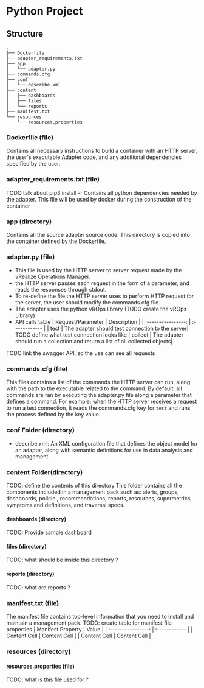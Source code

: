 # Python Project

## Structure
```
.
├── Dockerfile
├── adapter_requirements.txt
├── app
│   └── adapter.py
├── commands.cfg
├── conf
│   └── describe.xml
├── content
│   ├── dashboards
│   ├── files
│   └── reports
├── manifest.txt
└── resources
    └── resources.properties
```
### Dockerfile (file)
Contains all necessary instructions to build a container with an HTTP server, the user's executable Adapter
code, and any additional dependencies specified by the user.

### adapter_requirements.txt (file)
TODO  talk about pip3 install -r
Contains all python dependencies needed by the adapter. This file will be used by docker during the construction of the container

### app (directory)
Contains all the source adapter source code. This directory is copied into the container defined by the Dockerfile.
### adapter.py (file)
 - This file is used by the HTTP server to server request made by the vRealize Operations Manager.
 - the HTTP server passes each request in the form of a parameter, and reads the responses through stdout.
 - To re-define the file the HTTP server uses to perform HTTP request for the server, the user should modify the commands.cfg file.
 - The adapter uses the python vROps library (TODO create the vROps Library)
 - API calls table
| Request/Parameter  | Description   |
| :----------------: | :------------ |
| test               | The adapter should test connection to the server| TODO define what test connection looks like
| collect            | The adapter should run a collection and return a list of all collected objects|

TODO link the swagger API, so the use can see all requests

### commands.cfg (file)
This files contains a list of the commands the HTTP server can run, along with the path to the executable related to the command. By default, all commands are ran by executing the adapter.py file along a parameter that defines a command. For example; when the HTTP server receives a request to run a test connection, it reads the commands.cfg key for `test` and runs the process defined by the key value.

### conf Folder (directory)
   - describe.xml: An XML configuration file that defines the object model for an adapter, along with semantic definitions for use in data analysis and management.

### content Folder(directory)
TODO: define the contents of this directory
This folder contains all the components included in a management pack such as: alerts, groups, dashboards, policie , recommendations, reports, resources, supermetrics, symptoms and definitions, and traversal specs.
#### dashboards (directory)
TODO: Provide sample dashboard

#### files (directory)
TODO: what should be inside this directory ?

#### reports (directory)
TODO: what are reports ?

### manifest.txt (file)
The manifest file contains top-level information that you need to install and maintain a management pack.
TODO: create table for manifest file properties
| Manifest Property  | Value         |
| :----------------: | :------------ |
| Content Cell       | Content Cell  |
| Content Cell       | Content Cell  |

### resources (directory)
#### resources.properties (file)
TODO: what is this file used for ?
